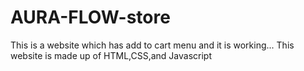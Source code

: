 # AURA-FLOW-store
This is a website which has add to cart menu and it is working...
This website is made up of HTML,CSS,and Javascript

